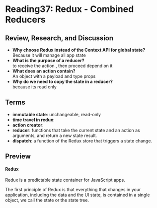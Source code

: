 # Reading37: Redux - Combined Reducers

## Review, Research, and Discussion

- **Why choose Redux instead of the Context API for global state?**  
  Because it will manage all app state
- **What is the purpose of a reducer?**  
  to receive the action , then proceed depend on it
- **What does an action contain?**  
  An object with a payload and type props
- **Why do we need to copy the state in a reducer?**  
  because its read only

## Terms

- **immutable state**: unchangeable, read-only
- **time travel in redux**:
- **action creator**:
- **reducer**: functions that take the current state and an action as arguments, and return a new state result.
- **dispatch**: a function of the Redux store that triggers a state change.

## Preview

#### Redux

Redux is a predictable state container for JavaScript apps.

The first principle of Redux is that everything that changes in your application, including the data and the UI state, is contained in a single object, we call the state or the state tree.
